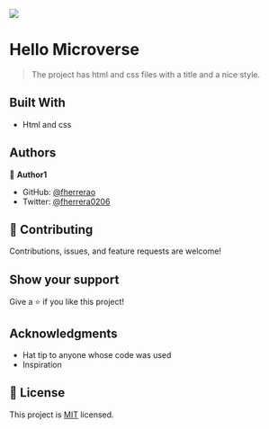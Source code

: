 ![](https://img.shields.io/badge/Microverse-blueviolet)

# Hello Microverse

> The project has html and css files with a title and a nice style.

## Built With

- Html and css

## Authors

👤 **Author1**

- GitHub: [@fherrerao](https://github.com/fherrerao)
- Twitter: [@fherrera0206](https://twitter.com/fherrera0206)


## 🤝 Contributing

Contributions, issues, and feature requests are welcome!


## Show your support

Give a ⭐️ if you like this project!

## Acknowledgments

- Hat tip to anyone whose code was used
- Inspiration

## 📝 License

This project is [MIT](./MIT.md) licensed.
